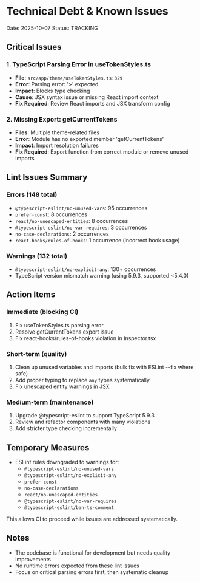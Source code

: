 # Technical Debt & Known Issues

Date: 2025-10-07
Status: TRACKING

## Critical Issues

### 1. TypeScript Parsing Error in useTokenStyles.ts
- **File**: `src/app/theme/useTokenStyles.ts:329`
- **Error**: Parsing error: '>' expected
- **Impact**: Blocks type checking
- **Cause**: JSX syntax issue or missing React import context
- **Fix Required**: Review React imports and JSX transform config

### 2. Missing Export: getCurrentTokens
- **Files**: Multiple theme-related files
- **Error**: Module has no exported member 'getCurrentTokens'
- **Impact**: Import resolution failures
- **Fix Required**: Export function from correct module or remove unused imports

## Lint Issues Summary

### Errors (148 total)
- `@typescript-eslint/no-unused-vars`: 95 occurrences
- `prefer-const`: 8 occurrences
- `react/no-unescaped-entities`: 8 occurrences
- `@typescript-eslint/no-var-requires`: 3 occurrences
- `no-case-declarations`: 2 occurrences
- `react-hooks/rules-of-hooks`: 1 occurrence (incorrect hook usage)

### Warnings (132 total)
- `@typescript-eslint/no-explicit-any`: 130+ occurrences
- TypeScript version mismatch warning (using 5.9.3, supported <5.4.0)

## Action Items

### Immediate (blocking CI)
1. Fix useTokenStyles.ts parsing error
2. Resolve getCurrentTokens export issue
3. Fix react-hooks/rules-of-hooks violation in Inspector.tsx

### Short-term (quality)
1. Clean up unused variables and imports (bulk fix with ESLint --fix where safe)
2. Add proper typing to replace `any` types systematically
3. Fix unescaped entity warnings in JSX

### Medium-term (maintenance)
1. Upgrade @typescript-eslint to support TypeScript 5.9.3
2. Review and refactor components with many violations
3. Add stricter type checking incrementally

## Temporary Measures

- ESLint rules downgraded to warnings for:
  - `@typescript-eslint/no-unused-vars`
  - `@typescript-eslint/no-explicit-any`
  - `prefer-const`
  - `no-case-declarations`
  - `react/no-unescaped-entities`
  - `@typescript-eslint/no-var-requires`
  - `@typescript-eslint/ban-ts-comment`

This allows CI to proceed while issues are addressed systematically.

## Notes

- The codebase is functional for development but needs quality improvements
- No runtime errors expected from these lint issues
- Focus on critical parsing errors first, then systematic cleanup
